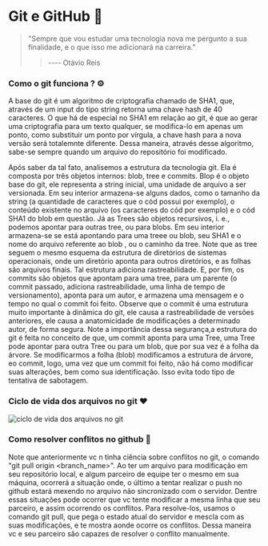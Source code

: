 # Git e GitHub :octopus:

> "Sempre que vou estudar uma tecnologia nova me pergunto a sua finalidade, e o que isso me adicionará na carreira."  
>
> > ---- Otávio Reis  



### Como o git funciona ? :gear:

A base do git é um algoritmo de criptografia chamado de SHA1, que, através de um input do tipo string retorna uma chave hash de 40 caracteres. O que há de especial no SHA1 em relação ao git, é que ao gerar uma criptografia para um texto qualquer, se modifica-lo em apenas um ponto, como substituir um ponto por vírgula, a chave hash para a nova versão será totalemnte diferente. Dessa maneira, através desse algoritmo, sabe-se sempre quando um arquivo do repositório foi modificado.  

Após saber da tal fato, analisemos a estrutura da tecnologia git. Ela é composta por três objetos internos: blob, tree e commits. Blop é o objeto base do git, ele representa a string inicial, uma unidade de arquivo a ser versionada. Em seu interior armazena-se alguns dados, como o tamanho da string (a quantidade de caracteres que o cód possui por exemplo), o conteúdo existente no arquivo (os caracteres do cód por exemplo) e o cód SHA1 do blob em questão. Já as Trees são objetos recursivos, i. e., podemos apontar para outras tree, ou para blobs. Em seu interior armazena-se se está apontando para uma treee ou blob, seu SHA1 e o nome do arquivo referente ao blob , ou o caminho da tree. Note que as tree seguem o mesmo esquema da estrutura de diretórios de sistemas operacionais, onde um diretório aponta para outros diretórios, e as folhas são arquivos finais. Tal estrutura adiciona rastreabilidade. E, por fim, os commits são objetos que apontam para uma tree, para um parente (o commit passado, adiciona rastreabilidade, uma linha de tempo de versionamento), aponta para um autor, e armazena uma mensagem e o tempo no qual o commit foi feito. Observe que o commit é uma estrutura muito importante à dinâmica do git, ele causa a rastreabilidade de versões anteriores, ele causa a anatomicidade de modificações a determinado autor, de forma segura. Note a importância dessa segurança,a  estrutura do git é feita no conceito de que, um commit aponta para uma Tree, uma Tree pode apontar para outra Tree ou para um blob, que por sua vez é a folha da árvore. Se modificarmos a folha (blob) modificamos a estrutura de árvore, eo commit, logo, uma vez que um commit foi feito, não há como modificar suas alterações, bem como sua identificação. Isso evita todo tipo de tentativa de sabotagem.



### Ciclo de vida dos arquivos no git :heart:

![ciclo de vida dos arquivos no git](C:\Users\Gustavo\workSpace\Bootcamp_AVANADE\Git_and_GitHub\dinamica_git.PNG) 



### Como resolver conflitos no github :facepunch:

Note que anteriormente vc n tinha ciência sobre conflitos no git, o comando "git pull origin <branch_name>". Ao ter um arquivo para modificação em seu repositório local, e algum parceiro de equipe ter o mesmo em sua máquina, ocorrerá a situação onde, o último a tentar realizar o push no github estará mexendo no arquivo não sincronizado com o servidor. Dentre essas situações pode ocorrer que vc tente modificar a mesma linha que seu parceiro, e assim ocorrendo os conflitos. Para resolve-los, usamos o comando git pull, que pega o estado atual do servidor e mescla com as suas modificações, e te mostra aonde ocorre os conflitos. Dessa maneira vc e seu parceiro são capazes de resolver o conflito manualmente.